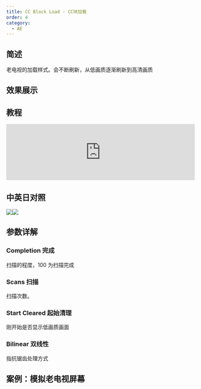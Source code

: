 ```yaml
---
title: CC Block Load - CC块加载
order: 4
category:
  - AE
---
```


## 简述

老电视的加载样式。会不断刷新，从低画质逐渐刷新到高清画质

## 效果展示

## 教程

<iframe src="https://player.bilibili.com/player.html?bvid=BV1e34y1X7Vj&page=49&high_quality=1" width="100%" allowfullscreen="allowfullscreen" frameborder="0"></iframe>

## 中英日对照

![](https://mir.yuelili.com/wp-content/uploads/user/AE/effects/AE-Effects-Stylize-CC_Block_Load.png)![](https://mir.yuelili.com/wp-content/uploads/user/AE/effects/AE-Effects-Stylize-CC_Block_Load_cn.png)

## 参数详解

### Completion 完成

扫描的程度，100 为扫描完成

### Scans 扫描

扫描次数。

### Start Cleared 起始清理

刚开始是否显示低画质画面

### Bilinear 双线性

指抗锯齿处理方式

## 案例：模拟老电视屏幕

